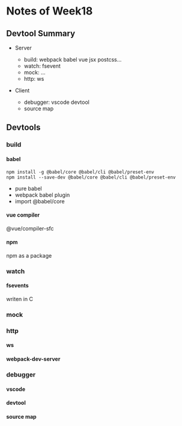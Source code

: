 # Notes of Week18
## Devtool Summary
* Server
    * build: webpack babel vue jsx postcss...  
    * watch: fsevent
    * mock: ...
    * http: ws

* Client
    * debugger: vscode devtool
    * source map

## Devtools
### build
#### babel
```shell
npm install -g @babel/core @babel/cli @babel/preset-env
npm install --save-dev @babel/core @babel/cli @babel/preset-env
```
* pure babel
* webpack babel plugin
* import @babel/core
#### vue compiler
@vue/compiler-sfc
#### npm
npm as a package
### watch
#### fsevents
writen in C  
### mock
### http
#### ws
#### webpack-dev-server
### debugger
#### vscode
#### devtool
#### source map
